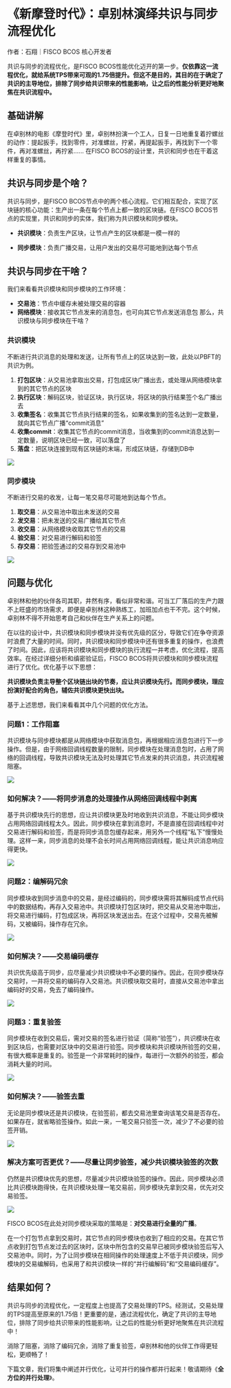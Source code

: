 # 《新摩登时代》：卓别林演绎共识与同步流程优化

作者：石翔｜FISCO BCOS 核心开发者

共识与同步的流程优化，是FISCO BCOS性能优化迈开的第一步。**仅依靠这一流程优化，就给系统TPS带来可观的1.75倍提升。**但这不是目的，其目的在于**确定了共识的主导地位，排除了同步给共识带来的性能影响，让之后的性能分析更好地聚焦在共识流程中。**

## 基础讲解

在卓别林的电影《摩登时代》里，卓别林扮演一个工人，日复一日地重复着拧螺丝的动作：提起扳手，找到零件，对准螺丝，拧紧，再提起扳手，再找到下一个零件，再对准螺丝，再拧紧...... 在FISCO BCOS的设计里，共识和同步也在干着这样重复的事情。

## 共识与同步是个啥？

共识与同步，是FISCO BCOS节点中的两个核心流程。它们相互配合，实现了区块链的核心功能：生产出一条在每个节点上都一致的区块链。在FISCO BCOS节点的实现里，共识和同步的实体，我们称为共识模块和同步模块。

- **共识模块**：负责生产区块，让节点产生的区块都是一模一样的

- **同步模块**：负责广播交易，让用户发出的交易尽可能地到达每个节点

## 共识与同步在干啥？

我们来看看共识模块和同步模块的工作环境：
- **交易池**：节点中缓存未被处理交易的容器
- **网络模块**：接收其它节点发来的消息包，也可向其它节点发送消息包 那么，共识模块与同步模块在干啥？ 

### 共识模块

不断进行共识消息的处理和发送，让所有节点上的区块达到一致，此处以PBFT的共识为例。

1. **打包区块**：从交易池拿取出交易，打包成区块广播出去，或处理从网络模块拿到的其它节点的区块
2. **执行区块**：解码区块，验证区块，执行区块，将区块的执行结果签个名广播出去
3. **收集签名**：收集其它节点执行结果的签名，如果收集到的签名达到一定数量，就向其它节点广播“commit消息”
4. **收集commit**：收集其它节点的commit消息，当收集到的commit消息达到一定数量，说明区块已经一致，可以落盘了
5. **落盘**：把区块连接到现有区块链的末端，形成区块链，存储到DB中

![](../../../../images/articles/consensus_and_sync_process_optimization/IMG_5231.JPG)

### 同步模块

不断进行交易的收发，让每一笔交易尽可能地到达每个节点。

1. **取交易**：从交易池中取出未发送的交易
2. **发交易**：把未发送的交易广播给其它节点
3. **收交易**：从网络模块收取其它节点的交易
4. **验交易**：对交易进行解码和验签
5. **存交易**：把验签通过的交易存到交易池中

![](../../../../images/articles/consensus_and_sync_process_optimization/IMG_5232.JPG)

## 问题与优化

卓别林和他的伙伴各司其职，井然有序，看似非常和谐。可当工厂落后的生产力跟不上旺盛的市场需求，即便是卓别林这种熟练工，加班加点也干不完。这个时候，卓别林不得不开始思考自己和伙伴在生产关系上的问题。

在以往的设计中，共识模块和同步模块并没有优先级的区分，导致它们在争夺资源时浪费了大量的时间。同时，共识模块和同步模块中还有很多重复的操作，也浪费了时间。因此，应该将共识模块和同步模块的执行流程一并考虑，优化流程，提高效率。在经过详细分析和缜密验证后，FISCO BCOS将共识模块和同步模块流程进行了优化。优化基于以下思想：

**共识模块负责主导整个区块链出块的节奏，应让共识模块先行。而同步模块，理应扮演好配合的角色，辅佐共识模块更快出块。**

基于上述思想，我们来看看其中几个问题的优化方法。

### 问题1：工作阻塞

共识模块与同步模块都是从网络模块中获取消息包，再根据相应消息包进行下一步操作。但是，由于网络回调线程数量的限制，同步模块在处理消息包时，占用了网络的回调线程，导致共识模块无法及时处理其它节点发来的共识消息，共识流程被阻塞。

![](../../../../images/articles/consensus_and_sync_process_optimization/IMG_5233.JPG)

### 如何解决？——将同步消息的处理操作从网络回调线程中剥离

基于共识模块先行的思想，应让共识模块更及时地收到共识消息，不能让同步模块占用网络回调线程太久。因此，同步模块在拿到消息时，不是直接在回调线程中对交易进行解码和验签，而是将同步消息包缓存起来，用另外一个线程“私下”慢慢处理。这样一来，同步消息的处理不会长时间占用网络回调线程，能让共识消息响应得更快。

![](../../../../images/articles/consensus_and_sync_process_optimization/IMG_5234.JPG)

### 问题2：编解码冗余

同步模块收到同步消息中的交易，是经过编码的，同步模块需将其解码成节点代码中的数据结构，再存入交易池中。共识模块打包区块时，把交易从交易池中取出，将交易进行编码，打包成区块，再将区块发送出去。在这个过程中，交易先被解码，又被编码，操作存在冗余。

![](../../../../images/articles/consensus_and_sync_process_optimization/IMG_5235.JPG)

### 如何解决？——交易编码缓存

共识优先级高于同步，应尽量减少共识模块中不必要的操作。因此，在同步模块存交易时，一并将交易的编码存入交易池。共识模块取交易时，直接从交易池中拿出编码好的交易，免去了编码操作。

![](../../../../images/articles/consensus_and_sync_process_optimization/IMG_5236.JPG)

### 问题3：重复验签

同步模块在收到交易后，需对交易的签名进行验证（简称“验签”），共识模块在收到区块后，也需要对区块中的交易进行验签。同步模块和共识模块所验签的交易，有很大概率是重复的。验签是一个非常耗时的操作，每进行一次额外的验签，都会消耗大量的时间。

![](../../../../images/articles/consensus_and_sync_process_optimization/IMG_5237.JPG)

### 如何解决？——验签去重

无论是同步模块还是共识模块，在验签前，都去交易池里查询该笔交易是否存在。如果存在，就省略验签操作。如此一来，一笔交易只验签一次，减少了不必要的验签开销。

![](../../../../images/articles/consensus_and_sync_process_optimization/IMG_5238.JPG)

### 解决方案可否更优？——尽量让同步验签，减少共识模块验签的次数

仍然是共识模块优先的思想，尽量减少共识模块验签的操作。因此，同步模块必须比共识模块跑得快，在共识模块处理一笔交易前，同步模块先拿到交易，优先对交易验签。

![](../../../../images/articles/consensus_and_sync_process_optimization/IMG_5239.JPG)

FISCO BCOS在此处对同步模块采取的策略是：**对交易进行全量的广播**。

在一个打包节点拿到交易时，其它节点的同步模块也收到了相应的交易。在其它节点收到打包节点发过去的区块时，区块中所包含的交易早已被同步模块验签后写入交易池中。同时，为了让同步模块在相同操作的处理速度上不低于共识模块，同步模块的交易编解码，也采用了和共识模块一样的“并行编解码”和“交易编码缓存”。

## 结果如何？

共识与同步的流程优化，一定程度上也提高了交易处理的TPS。经测试，交易处理的TPS提高至原来的1.75倍！更重要的是，通过流程优化，确定了共识的主导地位，排除了同步给共识带来的性能影响，让之后的性能分析更好地聚焦在共识流程中！

消除了阻塞，消除了编码冗余，消除了重复验签，卓别林和他的伙伴工作得更轻松，更顺畅了！

下篇文章，我们将集中阐述并行优化，让可并行的操作都并行起来！敬请期待《**全方位的并行处理**》。